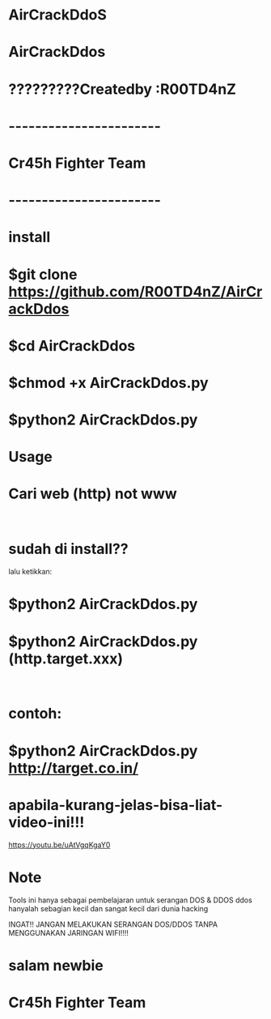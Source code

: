 # AirCrackDdoS                            
# AirCrackDdos              
# ?????????Createdby :R00TD4nZ      
# -----------------------
# Cr45h Fighter Team
# -----------------------

# install
# $git clone https://github.com/R00TD4nZ/AirCrackDdos
# $cd AirCrackDdos
# $chmod +x AirCrackDdos.py
# $python2 AirCrackDdos.py

# Usage
# Cari web (http) not www
 
# sudah di install??
lalu ketikkan:
# $python2 AirCrackDdos.py
# $python2 AirCrackDdos.py (http.target.xxx)
 
# contoh:
# $python2 AirCrackDdos.py http://target.co.in/

# apabila-kurang-jelas-bisa-liat-video-ini!!!

https://youtu.be/uAtVgqKgaY0

# Note
Tools ini hanya sebagai pembelajaran untuk serangan DOS & DDOS
ddos hanyalah sebagian kecil dan sangat kecil dari dunia hacking

INGAT!! JANGAN MELAKUKAN SERANGAN DOS/DDOS TANPA MENGGUNAKAN JARINGAN WIFI!!!!

# salam newbie
# Cr45h Fighter Team
